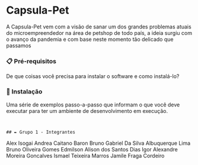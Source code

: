 # Capsula-Pet

A Capsula-Pet vem com a visão de sanar um dos grandes problemas atuais do microempreendedor na área de petshop de todo país, a ideia surgiu com o avanço da pandemia e com base neste momento tão delicado que passamos


### 📋 Pré-requisitos

De que coisas você precisa para instalar o software e como instalá-lo?




### 🔧 Instalação

Uma série de exemplos passo-a-passo que informam o que você deve executar para ter um ambiente de desenvolvimento em execução.



```


## ✒️ Grupo 1 - Integrantes 
```
Alex Isogai
Andrea Caitano Baron
Bruno Gabriel Da Silva Albuquerque Lima
Bruno Oliveira Gomes
Edmilson Alison dos Santos Dias
Igor Alexandre Moreira Goncalves
Ismael Teixeira Marros
Jamile Fraga Cordeiro

